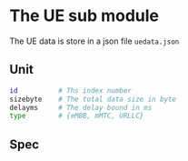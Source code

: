 # The UE sub module
The UE data is store in a json file ```uedata.json```

## Unit
```sh
id          # Ths index number 
sizebyte    # The total data size in byte
delayms     # The delay bound in ms
type        # {eMBB, mMTC, URLLC}
```

## Spec

